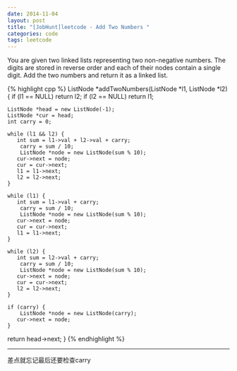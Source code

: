 ```yaml
---
date: 2014-11-04
layout: post
title: "[JobHunt]leetcode - Add Two Numbers "
categories: code
tags: leetcode
---
```


You are given two linked lists representing two non-negative numbers. The digits are stored in reverse order and each of their nodes contain a single digit. Add the two numbers and return it as a linked list.

<!--more-->
{% highlight cpp %}
ListNode *addTwoNumbers(ListNode *l1, ListNode *l2) {
    if (l1 == NULL)
        return l2;
    if (l2 == NULL)
        return l1;

    ListNode *head = new ListNode(-1);
    ListNode *cur = head;
    int carry = 0;

    while (l1 && l2) {
       int sum = l1->val + l2->val + carry;
        carry = sum / 10;
        ListNode *node = new ListNode(sum % 10);
       cur->next = node;
       cur = cur->next;
       l1 = l1->next;
       l2 = l2->next;
    }

    while (l1) {
       int sum = l1->val + carry;
        carry = sum / 10;
        ListNode *node = new ListNode(sum % 10);
       cur->next = node;
       cur = cur->next;
       l1 = l1->next;
    }

    while (l2) {
       int sum = l2->val + carry;
        carry = sum / 10;
        ListNode *node = new ListNode(sum % 10);
       cur->next = node;
       cur = cur->next;
       l2 = l2->next;
    }

    if (carry) {
        ListNode *node = new ListNode(carry);
       cur->next = node;
    }

   return head->next;
}
{% endhighlight %}

---

差点就忘记最后还要检查carry
